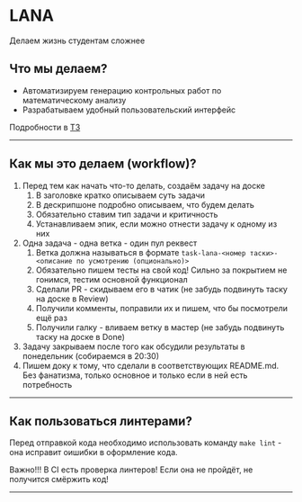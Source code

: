 # LANA
Делаем жизнь студентам сложнее

## Что мы делаем?

* Автоматизируем генерацию контрольных работ по математическому анализу
* Разрабатываем удобный пользовательский интерфейс
  
Подробности в [ТЗ](https://vk.com/doc406828462_649201595?hash=vxHIHzlxB9sMqWpJzrXDGuT9h9CbGVzFCkB0a0DFwRD&dl=SmnL0zNQL1VZc3PkwaT8EbpxureIP29Nbdykbfas3j0)

___

## Как мы это делаем (workflow)?

1. Перед тем как начать что-то делать, создаём задачу на доске
    1. В заголовке кратко описываем суть задачи
    2. В дескрипшоне подробно описываем, что будем делать
    3. Обязательно ставим тип задачи и критичность
    4. Устанавливаем эпик, если можно отнести задачу к одному из них
2. Одна задача - одна ветка - один пул реквест
    1. Ветка должна называться в формате `task-lana-<номер таски>-<описание по усмотрению (опционально)>`
    2. Обязательно пишем тесты на свой код! Сильно за покрытием не гонимся, тестим основной функционал
    3. Сделали PR - скидываем его в чатик (не забудь подвинуть таску на доске в Review)
    4. Получили комменты, поправили их и пишем, что бы посмотрели ещё раз
    5. Получили галку - вливаем ветку в мастер (не забудь подвинуть таску на доске в Done)
3. Задачу закрываем после того как обсудили результаты в понедельник (собираемся в 20:30)
4. Пишем доку к тому, что сделали в соответствующих README.md. Без фанатизма, только основное и только если в ней есть потребность

___

## Как пользоваться линтерами?

Перед отправкой кода необходимо использовать команду `make lint` - она исправит оишибки в оформление кода.

Важно!!! В CI есть проверка линтеров! Если она не пройдёт, не получится смёржить код!

___
